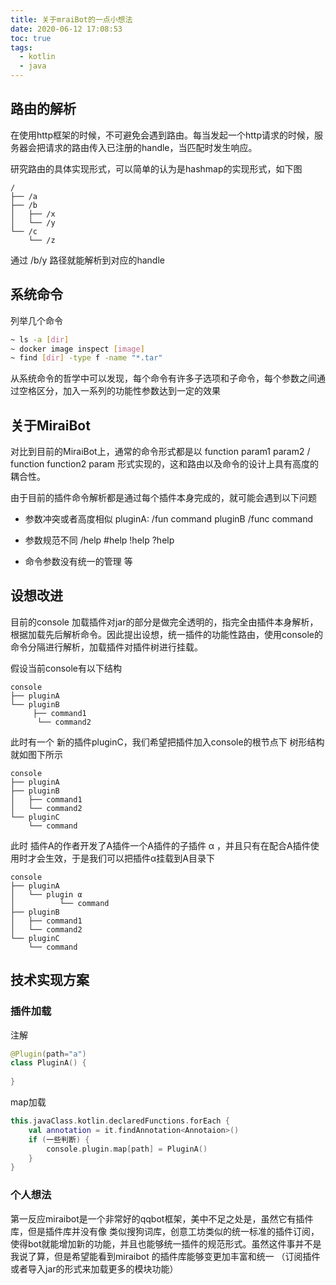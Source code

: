 ```yaml
---
title: 关于mraiBot的一点小想法
date: 2020-06-12 17:08:53
toc: true
tags:
  - kotlin
  - java
---
```



## 路由的解析
在使用http框架的时候，不可避免会遇到路由。每当发起一个http请求的时候，服务器会把请求的路由传入已注册的handle，当匹配时发生响应。

研究路由的具体实现形式，可以简单的认为是hashmap的实现形式，如下图
```
/
├── /a
├── /b
│   ├── /x
│   └── /y
└── /c
    └── /z
```

通过 /b/y 路径就能解析到对应的handle

## 系统命令

列举几个命令
```bash
~ ls -a [dir]
~ docker image inspect [image]
~ find [dir] -type f -name "*.tar"
```
从系统命令的哲学中可以发现，每个命令有许多子选项和子命令，每个参数之间通过空格区分，加入一系列的功能性参数达到一定的效果

## 关于MiraiBot

对比到目前的MiraiBot上，通常的命令形式都是以
function param1 param2 / function function2 param 形式实现的，这和路由以及命令的设计上具有高度的耦合性。

由于目前的插件命令解析都是通过每个插件本身完成的，就可能会遇到以下问题

- 参数冲突或者高度相似 pluginA: /fun command pluginB /func command

- 参数规范不同 /help #help !help ?help

- 命令参数没有统一的管理
等

## 设想改进

目前的console 加载插件对jar的部分是做完全透明的，指完全由插件本身解析，根据加载先后解析命令。因此提出设想，统一插件的功能性路由，使用console的命令分隔进行解析，加载插件对插件树进行挂载。

假设当前console有以下结构
```
console
├── pluginA
└── pluginB
     ├── command1
      └── command2
```
此时有一个 新的插件pluginC，我们希望把插件加入console的根节点下
树形结构就如图下所示
```
console
├── pluginA
├── pluginB
│   ├── command1
│   └── command2
└── pluginC
    └── command
```
此时 插件A的作者开发了A插件一个A插件的子插件 α ，并且只有在配合A插件使用时才会生效，于是我们可以把插件α挂载到A目录下
```
console
├── pluginA
│   └── plugin α
│          └── command
├── pluginB
│   ├── command1
│   └── command2
└── pluginC
    └── command
```
## 技术实现方案

### 插件加载

注解
```kotlin
@Plugin(path="a")
class PluginA() {
    
}
```
map加载
```kotlin
this.javaClass.kotlin.declaredFunctions.forEach {
    val annotation = it.findAnnotation<Annotaion>()
    if (一些判断) {
        console.plugin.map[path] = PluginA()
    }
}
```


### 个人想法
第一反应miraibot是一个非常好的qqbot框架，美中不足之处是，虽然它有插件库，但是插件库并没有像 类似搜狗词库，创意工坊类似的统一标准的插件订阅，使得bot就能增加新的功能，并且也能够统一插件的规范形式。虽然这件事并不是我说了算，但是希望能看到miraibot 的插件库能够变更加丰富和统一 （订阅插件或者导入jar的形式来加载更多的模块功能）